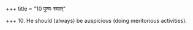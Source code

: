 +++
title = "10 पुण्यः स्यात्"

+++
10. He should (always) be auspicious (doing meritorious activities).
